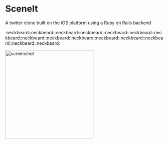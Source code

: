 # SceneIt
A twitter clone built on the iOS platform using a Ruby on Rails backend

:neckbeard::neckbeard::neckbeard::neckbeard::neckbeard::neckbeard::neckbeard::neckbeard::neckbeard::neckbeard::neckbeard::neckbeard::neckbeard::neckbeard::neckbeard:

<img width="281" alt="screenshot" src="https://cloud.githubusercontent.com/assets/13476292/25310494/813cfbe6-27b3-11e7-8cad-679d516a8178.png">

